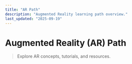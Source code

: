 ```yaml
---
title: "AR Path"
description: "Augmented Reality learning path overview."
last_updated: "2025-09-19"
---
```


# Augmented Reality (AR) Path

> Explore AR concepts, tutorials, and resources.